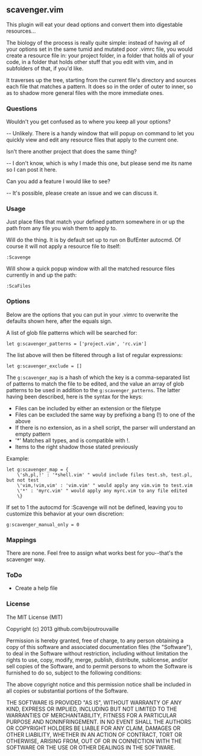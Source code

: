 ## scavenger.vim

This plugin will eat your dead options and convert them into digestable resources...

The biology of the process is really quite simple: instead of having all of your options set in the same tumid and mutated poor .vimrc file, you would create a resource file in: your project folder, in a folder that holds all of your code, in a folder that holds other stuff that you edit with vim, and in subfolders of that, if you'd like.

It traverses up the tree, starting from the current file's directory and sources each file that matches a pattern. It does so in the order of outer to inner, so as to shadow more general files with the more immediate ones.

### Questions

Wouldn't you get confused as to where you keep all your options?

-- Unlikely. There is a handy window that will popup on command to let you quickly view and edit any resource files that apply to the current one.

Isn't there another project that does the same thing?

-- I don't know, which is why I made this one, but please send me its name so I can post it here.

Can you add a feature I would like to see?

-- It's possible, please create an issue and we can discuss it.

### Usage

Just place files that match your defined pattern somewhere in or up the path from any file you wish them to apply to.

Will do the thing. It is by default set up to run on BufEnter autocmd. Of course it will not apply a resource file to itself:

    :Scavenge 

Will show a quick popup window with all the matched resource files currently in and up the path:

    :ScaFiles 

### Options

Below are the options that you can put in your .vimrc to overwrite the defaults shown here, after the equals sign.

A list of glob file patterns which will be searched for:

    let g:scavenger_patterns = ['project.vim', 'rc.vim']

The list above will then be filtered through a list of regular expressions:

    let g:scavenger_exclude = []

The `g:scavenger_map` is a hash of which the key is a comma-separated list of patterns to match the file to be edited, and the value an array of glob patterns to be used in addition to the `g:scavenger_patterns`. The latter having been described, here is the syntax for the keys:

- Files can be included by either an extension or the filetype
- Files can be excluded the same way by prefixing a bang (!) to one of the above
- If there is no extension, as in a shell script, the parser will understand an empty pattern
- '\*' Matches all types, and is compatible with !.
- Items to the right shadow those stated previously

Example:

    let g:scavenger_map = {
        \'sh,pl,!' : '*shell.vim' " would include files test.sh, test.pl, but not test
        \'vim,!vim,vim' : 'vim.vim' " would apply any vim.vim to test.vim
        \'*' : 'myrc.vim' " would apply any myrc.vim to any file edited
        \}

If set to 1 the autocmd for :Scavenge will not be defined, leaving you to customize this behavior at your own discretion:

    g:scavenger_manual_only = 0

### Mappings

There are none. Feel free to assign what works best for you--that's the scavenger way.

### ToDo

- Create a help file

### License

The MIT License (MIT)

Copyright (c) 2013 github.com/bijoutrouvaille

Permission is hereby granted, free of charge, to any person obtaining a copy
of this software and associated documentation files (the "Software"), to deal
in the Software without restriction, including without limitation the rights
to use, copy, modify, merge, publish, distribute, sublicense, and/or sell
copies of the Software, and to permit persons to whom the Software is
furnished to do so, subject to the following conditions:

The above copyright notice and this permission notice shall be included in
all copies or substantial portions of the Software.

THE SOFTWARE IS PROVIDED "AS IS", WITHOUT WARRANTY OF ANY KIND, EXPRESS OR
IMPLIED, INCLUDING BUT NOT LIMITED TO THE WARRANTIES OF MERCHANTABILITY,
FITNESS FOR A PARTICULAR PURPOSE AND NONINFRINGEMENT. IN NO EVENT SHALL THE
AUTHORS OR COPYRIGHT HOLDERS BE LIABLE FOR ANY CLAIM, DAMAGES OR OTHER
LIABILITY, WHETHER IN AN ACTION OF CONTRACT, TORT OR OTHERWISE, ARISING FROM,
OUT OF OR IN CONNECTION WITH THE SOFTWARE OR THE USE OR OTHER DEALINGS IN
THE SOFTWARE.
